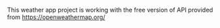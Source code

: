 This weather app project is working with the free version of API provided from https://openweathermap.org/